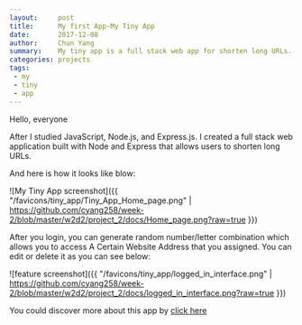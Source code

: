 ```yaml
---
layout:     post
title:      My first App-My Tiny App
date:       2017-12-08
author:     Chun Yang
summary:    My tiny app is a full stack web app for shorten long URLs.
categories: projects
tags:
 - my
 - tiny
 - app
---
```


Hello, everyone

After I studied JavaScript, Node.js, and Express.js. I created a full stack web application built with Node and Express that allows users to shorten long URLs. 

And here is how it looks like blow:

![My Tiny App screenshot]({{ "/favicons/tiny_app/Tiny_App_Home_page.png" | https://github.com/cyang258/week-2/blob/master/w2d2/project_2/docs/Home_page.png?raw=true }})

After you login, you can generate random number/letter combination which allows you to access A Certain Website Address that you assigned. You can edit or delete it as you can see below:  

![feature screenshot]({{ "/favicons/tiny_app/logged_in_interface.png" | https://github.com/cyang258/week-2/blob/master/w2d2/project_2/docs/logged_in_interface.png?raw=true }})



You could discover more about this app by [click here][1]

[1]: https://github.com/cyang258/week-2/tree/master/w2d2/project_2